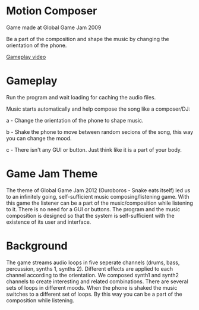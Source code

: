 # Motion Composer

Game made at Global Game Jam 2009

Be a part of the composition and shape the music by changing the orientation of the phone.

[Gameplay video](http://www.youtube.com/watch?v=IgYjEGAqd0A&feature=youtu.be)

# Gameplay

Run the program and wait loading for caching the audio files.

Music starts automatically and help compose the song like a composer/DJ:

a - Change the orientation of the phone to shape music.

b - Shake the phone to move between random secions of the song, this way you can change the mood.

c - There isn't any GUI or button. Just think like it is a part of your body.

# Game Jam Theme

The theme of Global Game Jam 2012 (Ouroboros - Snake eats itself) led us to an infinitely going, self-sufficient music composing/listening game. With this game the listener can be a part of the music/composition while listening to it. There is no need for a GUI or buttons. The program and the music composition is designed so that the system is self-sufficient with the existence of its user and interface.

# Background

The game streams audio loops in five seperate channels (drums, bass, percussion, synths 1, synths 2). Different effects are applied to each channel according to the orientation. We composed synth1 and synth2 channels to create interesting and related combinations. There are several sets of loops in different moods. When the phone is shaked the music switches to a different set of loops. By this way you can be a part of the composition while listening.
